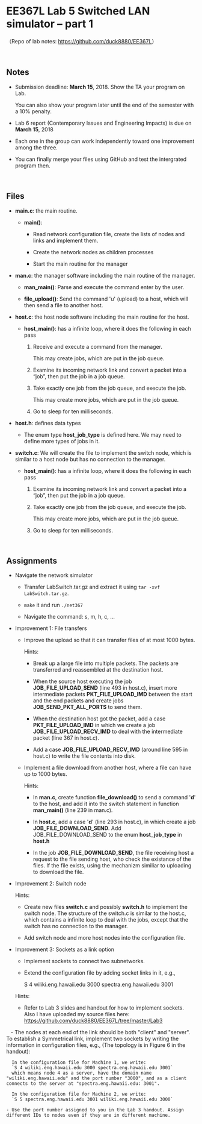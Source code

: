 # EE367L Lab 5 Switched LAN simulator – part 1

（Repo of lab notes: <https://github.com/duck8880/EE367L>）

​  
## Notes

  - Submission deadline: **March 15**, 2018. Show the TA your program on Lab.
  
    You can also show your program later until the end of the semester with a 10% penalty.
  
  - Lab 6 report (Contemporary Issues and Engineering Impacts) is due on **March 15**, 2018
  
  - Each one in the group can work independently toward one improvement among the three.
  
  - You can finally merge your files using GitHub and test the intergrated program then.


​  
## Files

  - **main.c**: the main routine.
  
    - **main()**:
    
      - Read network configuration file, create the lists of nodes and links and implement them.
    
      - Create the network nodes as children processes
    
      - Start the main routine for the manager
    
  - **man.c**: the manager software including the main routine of the manager.
  
    - **man_main()**: Parse and execute the command enter by the user.
    
    - **file_upload()**: Send the command 'u' (upload) to a host, which will then send a file to another host.
    
  - **host.c**: the host node software including the main routine for the host.
  
    - **host_main()**: has a infinite loop, where it does the following in each pass
    
      1. Receive and execute a command from the manager.
      
         This may create jobs, which are put in the job queue.
        
      2. Examine its incoming network link and convert a packet into a “job”, then put the job in a job queue.
      
      3. Take exactly one job from the job queue, and execute the job.

         This may create more jobs, which are put in the job queue.
        
      4. Go to sleep for ten milliseconds.
  
  - **host.h**: defines data types
  
    - The enum type **host_job_type** is defined here. We may need to define more types of jobs in it.
    
  - **switch.c**: We will create the file to implement the switch node, which is similar to a host node but has no connection to the manager.
  
    - **host_main()**: has a infinite loop, where it does the following in each pass
    
      1. Examine its incoming network link and convert a packet into a “job”, then put the job in a job queue.
      
      2. Take exactly one job from the job queue, and execute the job.

         This may create more jobs, which are put in the job queue.
        
      3. Go to sleep for ten milliseconds.
    

​  

## Assignments

  - Navigate the network simulator
  
    - Transfer LabSwitch.tar.gz and extract it using `tar -xvf LabSwitch.tar.gz`.
    
    - `make` it and run `./net367`
    
    - Navigate the command: s, m, h, c, ...

  - Improvement 1: File transfers
  
    - Improve the upload so that it can transfer files of at most 1000 bytes. 
      
      Hints:
      
      - Break up a large file into multiple packets. The packets are transferred and reassembled at the destination host.
      
      - When the source host executing the job **JOB_FILE_UPLOAD_SEND** (line 493 in host.c), insert more intermediate packets **PKT_FILE_UPLOAD_IMD** between the start and the end packets and create jobs **JOB_SEND_PKT_ALL_PORTS** to send them.
      
      - When the destination host got the packet, add a case **PKT_FILE_UPLOAD_IMD** in which we create a job **JOB_FILE_UPLOAD_RECV_IMD** to deal with the intermediate packet (line 367 in host.c). 
      
      - Add a case **JOB_FILE_UPLOAD_RECV_IMD** (around line 595 in host.c) to write the file contents into disk.
      
    - Implement a file download from another host, where a file can have up to 1000 bytes.
    
      Hints:
      
      - In **man.c**, create function **file_download()** to send a command '**d**' to the host, and add it into the switch statement in function **man_main()** (line 239 in man.c).
      
      - In **host.c**, add a case '**d**' (line 293 in host.c), in which create a job **JOB_FILE_DOWNLOAD_SEND**. Add JOB_FILE_DOWNLOAD_SEND to the enum **host_job_type** in **host.h**

      - In the job **JOB_FILE_DOWNLOAD_SEND**, the file receiving host a request to the file sending host, who check the existance of the files. If the file exists, using the mechanizm similiar to uploading to download the file.
    
  - Improvement 2: Switch node
  
    Hints:
    
    - Create new files **switch.c** and possibly **switch.h** to implement the switch node.
      The structure of the switch.c is similar to the host.c, which contains a infinite loop to deal with the jobs, except that the switch has no connection to the manager.
      
    - Add switch node and more host nodes into the configuration file.
    
  - Improvement 3: Sockets as a link option

    - Implement sockets to connect two subnetworks.

    - Extend the configuration file by adding socket links in it, e.g.,    

      S 4 wiliki.eng.hawaii.edu 3000 spectra.eng.hawaii.edu 3001

    Hints:

    - Refer to Lab 3 slides and handout for how to implement sockets. Also I have uploaded my source files here: 
      <https://github.com/duck8880/EE367L/tree/master/Lab3>
      
    - The nodes at each end of the link should be both "client" and "server". To establish a Symmetrical link, implement two sockets by writing the information in configuration files, e.g., (The topology is in Figure 6 in the handout): 

      In the configuration file for Machine 1, we write:  
      `S 4 wiliki.eng.hawaii.edu 3000 spectra.eng.hawaii.edu 3001`  
      which means node 4 as a server, have the domain name "wiliki.eng.hawaii.edu" and the port number "3000", and as a client connects to the server at "spectra.eng.hawaii.edu: 3001".

      In the configuration file for Machine 2, we write:  
      `S 5 spectra.eng.hawaii.edu 3001 wiliki.eng.hawaii.edu 3000`

    - Use the port number assigned to you in the Lab 3 handout. Assign different IDs to nodes even if they are in different machine.



